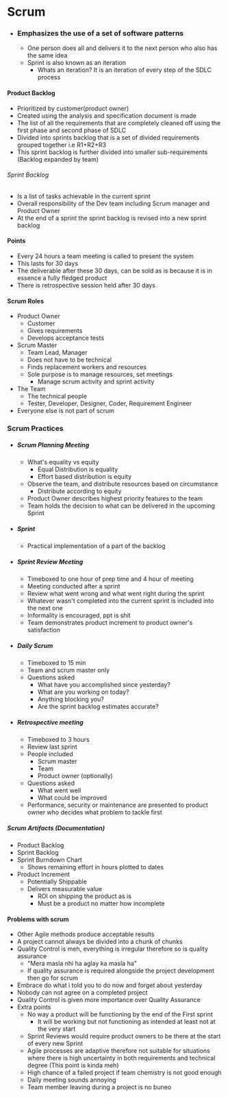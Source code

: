 # Scrum

- ### Emphasizes the use of a set of software patterns
	- One person does all and delivers it to the next person who also has the same idea
	- Sprint is also known as an iteration 
		- Whats an iteration? It is an iteration of every step of the SDLC process
#### Product Backlog
- Prioritized by customer(product owner)
- Created using the analysis and specification document is made
- The list of all the requirements that are completely cleaned off using the first phase and second phase of SDLC
- Divided into sprints backlog that is a set of divided requirements grouped together i.e R1+R2+R3
- This sprint backlog is further divided into smaller sub-requirements (Backlog expanded by team)
###### Sprint Backlog
- Is a list of tasks achievable in the current sprint
- Overall responsibility of the Dev team including Scrum manager and Product Owner
- At the end of a sprint the sprint backlog is revised into a new sprint backlog
#### Points
- Every 24 hours a team meeting is called to present the system
- This lasts for 30 days
- The deliverable after these 30 days, can be sold as is because it is in essence a fully fledged product
- There is retrospective session held after 30 days

#### Scrum Roles
- Product Owner
	- Customer
	- Gives requirements
	- Develops acceptance tests
- Scrum Master
	- Team Lead, Manager
	- Does not have to be technical
	- Finds replacement workers and resources
	- Sole purpose is to manage resources, set meetings
		- Manage scrum activity and sprint activity
- The Team
	- The technical people
	- Tester, Developer, Designer, Coder, Requirement Engineer
- Everyone else is not part of scrum

### Scrum Practices
- ##### Scrum Planning Meeting
	- What's equality vs equity
		- Equal Distribution is equality
		- Effort based distribution is equity
	- Observe the team, and distribute resources based on circumstance
		- Distribute according to equity
	- Product Owner describes highest priority features to the team
	- Team holds the decision to what can be delivered in the upcoming Sprint
- ##### Sprint
	- Practical implementation of a part of the backlog
- ##### Sprint Review Meeting 
	- Timeboxed to one hour of prep time and 4 hour of meeting
	- Meeting conducted after a sprint
	- Review what went wrong and what went right during the sprint
	- Whatever wasn't completed into the current sprint is included into the next one
	- Informality is encouraged, ppt is shit
	- Team demonstrates product increment to product owner's satisfaction
- ##### Daily Scrum
	- Timeboxed to 15 min
	- Team and scrum master only
	- Questions asked
		- What have you accomplished since yesterday?
		- What are you working on today?
		- Anything blocking you?
		- Are the sprint backlog estimates accurate?
- ##### Retrospective meeting
	- Timeboxed to 3 hours
	- Review last sprint
	- People included
		- Scrum master
		- Team
		- Product owner (optionally)
	- Questions asked
		- What went well
		- What could be improved
	- Performance, security or maintenance are presented to product owner who decides what problem to tackle first

##### Scrum Artifacts (Documentation)
- Product Backlog
- Sprint Backlog
- Sprint Burndown Chart
	- Shows remaining effort in hours plotted to dates
- Product Increment
	- Potentially Shippable
	- Delivers measurable value
		- ROI on shipping the product as is
		- Must be a product no matter how incomplete

#### Problems with scrum
- Other Agile methods produce acceptable results
- A project cannot always be divided into a chunk of chunks
- Quality Control is meh, everything is irregular therefore so is quality assurance
	- "Mera masla nhi ha aglay ka masla ha"
	- If quality assurance is required alongside the project development then go for scrum
- Embrace do what i told you to do now and forget about yesterday
- Nobody can not agree on a completed project
- Quality Control is given more importance over Quality Assurance
- Extra points
	- No way a product will be functioning by the end of the First sprint
		- It will be working but not functioning as intended at least not at the very start
	- Sprint Reviews would require product owners to be there at the start of every new Sprint
	- Agile processes are adaptive therefore not suitable for situations where there is high uncertainty in both requirements and technical degree (This point is kinda meh)
	- High chance of a failed project if team chemistry is not good enough
	- Daily meeting sounds annoying
	- Team member leaving during a project is no buneo 
